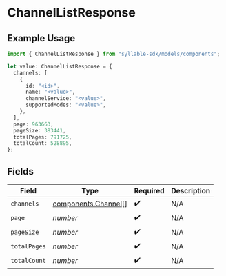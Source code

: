 # ChannelListResponse

## Example Usage

```typescript
import { ChannelListResponse } from "syllable-sdk/models/components";

let value: ChannelListResponse = {
  channels: [
    {
      id: "<id>",
      name: "<value>",
      channelService: "<value>",
      supportedModes: "<value>",
    },
  ],
  page: 963663,
  pageSize: 383441,
  totalPages: 791725,
  totalCount: 528895,
};
```

## Fields

| Field                                                      | Type                                                       | Required                                                   | Description                                                |
| ---------------------------------------------------------- | ---------------------------------------------------------- | ---------------------------------------------------------- | ---------------------------------------------------------- |
| `channels`                                                 | [components.Channel](../../models/components/channel.md)[] | :heavy_check_mark:                                         | N/A                                                        |
| `page`                                                     | *number*                                                   | :heavy_check_mark:                                         | N/A                                                        |
| `pageSize`                                                 | *number*                                                   | :heavy_check_mark:                                         | N/A                                                        |
| `totalPages`                                               | *number*                                                   | :heavy_check_mark:                                         | N/A                                                        |
| `totalCount`                                               | *number*                                                   | :heavy_check_mark:                                         | N/A                                                        |